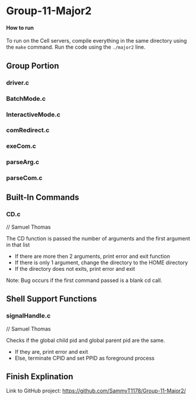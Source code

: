 # Group-11-Major2

#### How to run ####

To run on the Cell servers, compile everything in the same directory using the `make` command.
Run the code using the `./major2` line. 

## Group Portion ## 

### driver.c ###

### BatchMode.c ###

### InteractiveMode.c ###

### comRedirect.c ###

### exeCom.c ###

### parseArg.c ###

### parseCom.c ###

## Built-In Commands ##

### CD.c ###
// Samuel Thomas

The CD function is passed the number of arguments and the first argument in that list
- If there are more then 2 arguments, print error and exit function
- If there is only 1 argument, change the directory to the HOME directory
- If the directory does not exits, print error and exit

Note: Bug occurs if the first command passed is a blank cd call. 

## Shell Support Functions ##

### signalHandle.c ###
// Samuel Thomas

Checks if the global child pid and global parent pid are the same.
- If they are, print error and exit
- Else, terminate CPID and set PPID as foreground process


## Finish Explination ##
Link to GitHub project: https://github.com/SammyT1178/Group-11-Major2/
